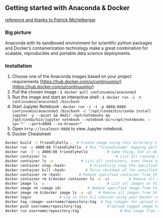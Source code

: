 ## Getting started with Anaconda & Docker
[reference and thanks to Patrick Michelberger](https://medium.com/@patrickmichelberger/getting-started-with-anaconda-docker-b50a2c482139)
### Big picture
Anaconda with its sandboxed environment for scientific python packages and Docker’s containerization technology make a great combination for scalable, reproducible and portable data science deployments.

### Installation 
1. Choose one of the Anaconda images based on your project requirements [https://hub.docker.com/u/continuumio/](https://hub.docker.com/u/continuumio/)
2. Pull the chosen image : ```$ docker pull continuumio/anaconda3```
3. Run the image and start an interactive shell : ```$ docker run -i -t continuumio/anaconda3 /bin/bash```
4. Start Jupyter Notebook : ```docker run -i -t -p 8888:8888 continuumio/anaconda3 /bin/bash -c "/opt/conda/bin/conda install jupyter -y --quiet && mkdir /opt/notebooks && /opt/conda/bin/jupyter notebook --notebook-dir=/opt/notebooks --ip='*' --port=8888 --no-browser"```
5. Open ```http://localhost:8888``` to view Jupyter notebook.
6. Docker Cheatsheet
```Bash
docker build -t friendlyhello .  # Create image using this directory's Dockerfile
docker run -p 4000:80 friendlyhello  # Run "friendlyname" mapping port 4000 to 80
docker run -d -p 4000:80 friendlyhello         # Same thing, but in detached mode
docker container ls                                # List all running containers
docker container ls -a             # List all containers, even those not running
docker container stop <hash>           # Gracefully stop the specified container
docker container kill <hash>         # Force shutdown of the specified container
docker container rm <hash>        # Remove specified container from this machine
docker container rm $(docker container ls -a -q)         # Remove all containers
docker image ls -a                             # List all images on this machine
docker image rm <image id>            # Remove specified image from this machine
docker image rm $(docker image ls -a -q)   # Remove all images from this machine
docker login             # Log in this CLI session using your Docker credentials
docker tag <image> username/repository:tag  # Tag <image> for upload to registry
docker push username/repository:tag            # Upload tagged image to registry
docker run username/repository:tag                   # Run image from a registry
```
